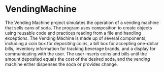 # VendingMachine

The Vending Machine project simulates the operation of a vending machine that sells cans of soda. 
The program uses composition to create objects using reusable code and practices reading from a file and handling exceptions. 
The Vending Machine is made up of several components, including a coin box for depositing coins, a bill box for accepting one-dollar bills, inventory information for tracking beverage brands, and a display for communicating with the user. 
The user inserts coins and bills until the amount deposited equals the cost of the desired soda, and the vending machine either dispenses the soda or provides change.

